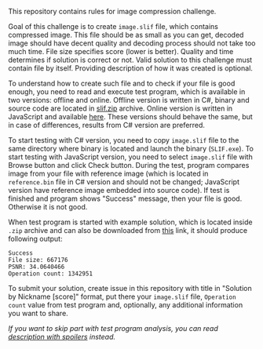 This repository contains rules for image compression challenge.

Goal of this challenge is to create `image.slif` file, which contains compressed image. This file should be as small as you can get, decoded image should have decent quality and decoding process should not take too much time. File size specifies score (lower is better). Quality and time determines if solution is correct or not. Valid solution to this challenge must contain file by itself. Providing description of how it was created is optional.

To understand how to create such file and to check if your file is good enough, you need to read and execute test program, which is available in two versions: offline and online. Offline version is written in C#, binary and source code are located in [slif.zip](https://github.com/Vort/SLIF/blob/master/slif.zip?raw=true) archive. Online version is written in JavaScript and available [here](https://vort.github.io/SLIF/). These versions should behave the same, but in case of differences, results from C# version are preferred.

To start testing with C# version, you need to copy `image.slif` file to the same directory where binary is located and launch the binary (`SLIF.exe`). To start testing with JavaScript version, you need to select `image.slif` file with Browse button and click Check button. During the test, program compares image from your file with reference image (which is located in `reference.bin` file in C# version and should not be changed; JavaScript version have reference image embedded into source code). If test is finished and program shows "Success" message, then your file is good. Otherwise it is not good.

When test program is started with example solution, which is located inside `.zip` archive and can also be downloaded from [this](https://github.com/Vort/SLIF/blob/solutions/image_667176.slif?raw=true) link, it should produce following output:
```
Success
File size: 667176
PSNR: 34.0640466
Operation count: 1342951
```

To submit your solution, create issue in this repository with title in "Solution by Nickname [score]" format, put there your `image.slif` file, `Operation count` value from test program and, optionally, any additional information you want to share.

_If you want to skip part with test program analysis, you can read [description with spoilers](https://github.com/Vort/SLIF/blob/spoilers/README.md) instead._